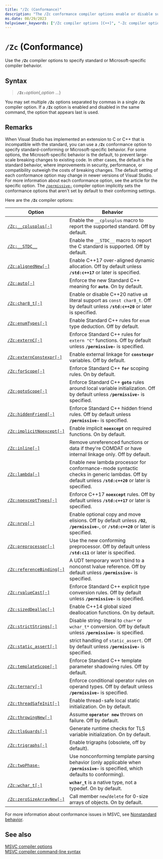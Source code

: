 ```yaml
---
title: "/Zc (Conformance)"
description: "The /Zc conformance compiler options enable or disable support for conforming or backward-compatible behavior."
ms.date: 08/29/2023
helpviewer_keywords: ["/Zc compiler options [C++]", "-Zc compiler options [C++]", "Conformance compiler options", "Zc compiler options [C++]"]
---
```

# `/Zc` (Conformance)

Use the **`/Zc`** compiler options to specify standard or Microsoft-specific compiler behavior.

## Syntax

> **`/Zc:`**_option_{,_option_ ...}

You may set multiple **`/Zc`** options separated by commas in a single **`/Zc`** compiler option. If a **`/Zc`** option is enabled and disabled in the same command, the option that appears last is used.

## Remarks

When Visual Studio has implemented an extension to C or C++ that is incompatible with the standard, you can use a **`/Zc`** conformance option to specify standard-conforming or Microsoft-specific behavior. For some options, the Microsoft-specific behavior is the default, to prevent large-scale breaking changes to existing code. In other cases, the default is the standard behavior, where improvements in security, performance, or compatibility outweigh the costs of breaking changes. The default setting of each conformance option may change in newer versions of Visual Studio. For more information about each conformance option, see the article for the specific option. The [`/permissive-`](permissive-standards-conformance.md) compiler option implicitly sets the conformance options that aren't set by default to their conforming settings.

Here are the **`/Zc`** compiler options:

| Option | Behavior |
|--|--|
| [`/Zc:__cplusplus[-]`](zc-cplusplus.md) | Enable the `__cplusplus` macro to report the supported standard. Off by default. |
| [`/Zc:__STDC__`](zc-stdc.md) | Enable the `__STDC__` macro to report the C standard is supported. Off by default. |
| [`/Zc:alignedNew[-]`](zc-alignednew.md) | Enable C++17 over-aligned dynamic allocation. Off by default unless **`/std:c++17`** or later is specified. |
| [`/Zc:auto[-]`](zc-auto-deduce-variable-type.md) | Enforce the new Standard C++ meaning for **`auto`**. On by default. |
| [`/Zc:char8_t[-]`](zc-char8-t.md) | Enable or disable C++20 native `u8` literal support as `const char8_t`. Off by default unless **`/std:c++20`** or later is specified. |
| [`/Zc:enumTypes[-]`](zc-enumtypes.md) | Enable Standard C++ rules for `enum` type deduction. Off by default. |
| [`/Zc:externC[-]`](zc-externc.md) | Enforce Standard C++ rules for `extern "C"` functions. Off by default unless **`/permissive-`** is specified. |
| [`/Zc:externConstexpr[-]`](zc-externconstexpr.md) | Enable external linkage for **`constexpr`** variables. Off by default. |
| [`/Zc:forScope[-]`](zc-forscope-force-conformance-in-for-loop-scope.md) | Enforce Standard C++ **`for`** scoping rules. On by default. |
| [`/Zc:gotoScope[-]`](zc-gotoscope.md) | Enforce Standard C++ **`goto`** rules around local variable initialization. Off by default unless **`/permissive-`** is specified. |
| [`/Zc:hiddenFriend[-]`](zc-hiddenfriend.md) | Enforce Standard C++ hidden friend rules. Off by default unless **`/permissive-`**  is specified. |
| [`/Zc:implicitNoexcept[-]`](zc-implicitnoexcept-implicit-exception-specifiers.md) | Enable implicit **`noexcept`** on required functions. On by default. |
| [`/Zc:inline[-]`](zc-inline-remove-unreferenced-comdat.md) | Remove unreferenced functions or data if they're COMDAT or have internal linkage only. Off by default. |
| [`/Zc:lambda[-]`](zc-lambda.md) | Enable new lambda processor for conformance-mode syntactic checks in generic lambdas. Off by default unless **`/std:c++20`** or later is specified. |
| [`/Zc:noexceptTypes[-]`](zc-noexcepttypes.md) | Enforce C++17 **`noexcept`** rules. Off by default unless **`/std:c++17`** or later is specified. |
| [`/Zc:nrvo[-]`](zc-nrvo.md) | Enable optional copy and move elisions. Off by default unless **`/O2`**, **`/permissive-`**, or **`/std:c++20`** or later is specified. |
| [`/Zc:preprocessor[-]`](zc-preprocessor.md) | Use the new conforming preprocessor. Off by default unless **`/std:c11`** or later is specified. |
| [`/Zc:referenceBinding[-]`](zc-referencebinding-enforce-reference-binding-rules.md) | A UDT temporary won't bind to a nonconst lvalue reference. Off by default unless **`/permissive-`** is specified. |
| [`/Zc:rvalueCast[-]`](zc-rvaluecast-enforce-type-conversion-rules.md) | Enforce Standard C++ explicit type conversion rules. Off by default unless **`/permissive-`** is specified. |
| [`/Zc:sizedDealloc[-]`](zc-sizeddealloc-enable-global-sized-dealloc-functions.md) | Enable C++14 global sized deallocation functions. On by default. |
| [`/Zc:strictStrings[-]`](zc-strictstrings-disable-string-literal-type-conversion.md) | Disable string-literal to `char*` or `wchar_t*` conversion. Off by default unless **`/permissive-`** is specified. |
| [`/Zc:static_assert[-]`](zc-static-assert.md) | strict handling of `static_assert`. Off by default unless **`/permissive-`** is specified. |
| [`/Zc:templateScope[-]`](zc-templatescope.md) | Enforce Standard C++ template parameter shadowing rules. Off by default. |
| [`/Zc:ternary[-]`](zc-ternary.md) | Enforce conditional operator rules on operand types. Off by default unless **`/permissive-`** is specified. |
| [`/Zc:threadSafeInit[-]`](zc-threadsafeinit-thread-safe-local-static-initialization.md) | Enable thread-safe local static initialization. On by default. |
| [`/Zc:throwingNew[-]`](zc-throwingnew-assume-operator-new-throws.md) | Assume **`operator new`** throws on failure. Off by default. |
| [`/Zc:tlsGuards[-]`](zc-tlsguards.md) | Generate runtime checks for TLS variable initialization. On by default. |
| [`/Zc:trigraphs[-]`](zc-trigraphs-trigraphs-substitution.md) | Enable trigraphs (obsolete, off by default). |
| [`/Zc:twoPhase-`](zc-twophase.md) | Use nonconforming template parsing behavior (only applicable when **`/permissive-`** is specified, which defaults to conforming). |
| [`/Zc:wchar_t[-]`](zc-wchar-t-wchar-t-is-native-type.md) | **`wchar_t`** is a native type, not a typedef. On by default. |
| [`/Zc:zeroSizeArrayNew[-]`](zc-zerosizearraynew.md) | Call member `new`/`delete` for 0-size arrays of objects. On by default. |

For more information about conformance issues in MSVC, see [Nonstandard behavior](../../cpp/nonstandard-behavior.md).

## See also

[MSVC compiler options](compiler-options.md)\
[MSVC compiler command-line syntax](compiler-command-line-syntax.md)
